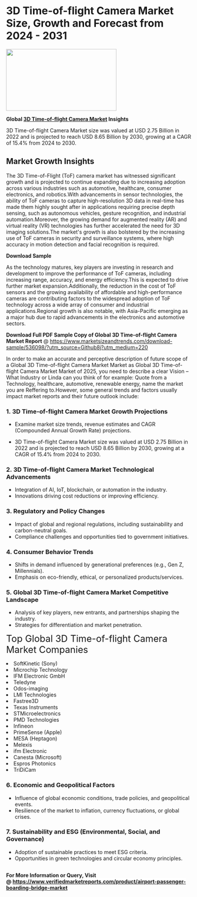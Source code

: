 <H1>3D Time-of-flight Camera Market Size, Growth and Forecast from 2024 - 2031</H1><img class="aligncenter size-medium wp-image-584254" src="https://thirdeyenews.in/wp-content/uploads/2024/09/Global-Market-Research-300x168.jpeg" alt="" width="300" height="168" /><p><strong>Global&nbsp;<a href="https://www.marketsizeandtrends.com/download-sample/536098/?utm_source=Github8j?utm_medium=220">3D Time-of-flight Camera Market</a> Insights</strong></p><p>3D Time-of-flight Camera Market size was valued at USD 2.75 Billion in 2022 and is projected to reach USD 8.65 Billion by 2030, growing at a CAGR of 15.4% from 2024 to 2030.</p><p><h2>Market Growth Insights</h2> <p>The 3D Time-of-Flight (ToF) camera market has witnessed significant growth and is projected to continue expanding due to increasing adoption across various industries such as automotive, healthcare, consumer electronics, and robotics.With advancements in sensor technologies, the ability of ToF cameras to capture high-resolution 3D data in real-time has made them highly sought after in applications requiring precise depth sensing, such as autonomous vehicles, gesture recognition, and industrial automation.Moreover, the growing demand for augmented reality (AR) and virtual reality (VR) technologies has further accelerated the need for 3D imaging solutions.The market's growth is also bolstered by the increasing use of ToF cameras in security and surveillance systems, where high accuracy in motion detection and facial recognition is required.</p> <p><strong>Download Sample</strong></p> <p>As the technology matures, key players are investing in research and development to improve the performance of ToF cameras, including increasing range, accuracy, and energy efficiency.This is expected to drive further market expansion.Additionally, the reduction in the cost of ToF sensors and the growing availability of affordable and high-performance cameras are contributing factors to the widespread adoption of ToF technology across a wide array of consumer and industrial applications.Regional growth is also notable, with Asia-Pacific emerging as a major hub due to rapid advancements in the electronics and automotive sectors.</p> <p><span class=""><strong>Download Full PDF Sample Copy of Global 3D Time-of-flight Camera Market Report</strong> @ <a href="https://www.marketsizeandtrends.com/download-sample/536098/?utm_source=Github8j?utm_medium=220" target="_blank">https://www.marketsizeandtrends.com/download-sample/536098/?utm_source=Github8j?utm_medium=220</a></span></p><p>In order to make an accurate and perceptive description of future scope of a Global&nbsp;3D Time-of-flight Camera Market Market as Global&nbsp;3D Time-of-flight Camera Market Market of 2025, you need to describe a clear Vision &ndash; What Industry or Linda can you think of for example: Quote from a Technology, healthcare, automotive, renewable energy, name the market you are Reffering to.However, some general trends and factors usually impact market reports and their future outlook include:</p><h3>1.&nbsp;<strong>3D Time-of-flight Camera Market Growth Projections</strong></h3><ul><li>Examine market size trends, revenue estimates and CAGR (Compounded Annual Growth Rate) projections.</li><li><p>3D Time-of-flight Camera Market size was valued at USD 2.75 Billion in 2022 and is projected to reach USD 8.65 Billion by 2030, growing at a CAGR of 15.4% from 2024 to 2030.</p></li></ul><h3>2.&nbsp;<strong>3D Time-of-flight Camera Market Technological Advancements</strong></h3><ul><li>Integration of AI, IoT, blockchain, or automation in the industry.</li><li>Innovations driving cost reductions or improving efficiency.</li></ul><h3>3.&nbsp;<strong>Regulatory and Policy Changes</strong></h3><ul><li>Impact of global and regional regulations, including sustainability and carbon-neutral goals.</li><li>Compliance challenges and opportunities tied to government initiatives.</li></ul><h3>4.&nbsp;<strong>Consumer Behavior Trends</strong></h3><ul><li>Shifts in demand influenced by generational preferences (e.g., Gen Z, Millennials).</li><li>Emphasis on eco-friendly, ethical, or personalized products/services.</li></ul><h3>5.&nbsp;<strong>Global 3D Time-of-flight Camera Market Competitive Landscape</strong></h3><ul><li>Analysis of key players, new entrants, and partnerships shaping the industry.</li><li>Strategies for differentiation and market penetration.</li></ul><p data-pm-slice="1 1 []"><span style="color: inherit; font-family: inherit; font-size: 25px;">Top Global 3D Time-of-flight Camera Market Companies</span></p><div class="" data-test-id=""><p><li>SoftKinetic (Sony)</li><li> Microchip Technology</li><li> IFM Electronic GmbH</li><li> Teledyne</li><li> Odos-imaging</li><li> LMI Technologies</li><li> Fastree3D</li><li> Texas Instruments</li><li> STMicroelectronics</li><li> PMD Technologies</li><li> Infineon</li><li> PrimeSense (Apple)</li><li> MESA (Heptagon)</li><li> Melexis</li><li> ifm Electronic</li><li> Canesta (Microsoft)</li><li> Espros Photonics</li><li> TriDiCam</li></p></div><h3>6.&nbsp;<strong>Economic and Geopolitical Factors</strong></h3><ul><li>Influence of global economic conditions, trade policies, and geopolitical events.</li><li>Resilience of the market to inflation, currency fluctuations, or global crises.</li></ul><h3>7.&nbsp;<strong>Sustainability and ESG (Environmental, Social, and Governance)</strong></h3><ul><li>Adoption of sustainable practices to meet ESG criteria.</li><li>Opportunities in green technologies and circular economy principles.</li></ul><h2><strong style="font-size: 14px;">For More Information or Query, Visit @&nbsp;</strong><a style="background-color: #ffffff; font-size: 14px;" href="https://www.marketsizeandtrends.com/report/3d-time-of-flight-camera-market/" target="_blank">https://www.verifiedmarketreports.com/product/airport-passenger-boarding-bridge-market</a></h2>